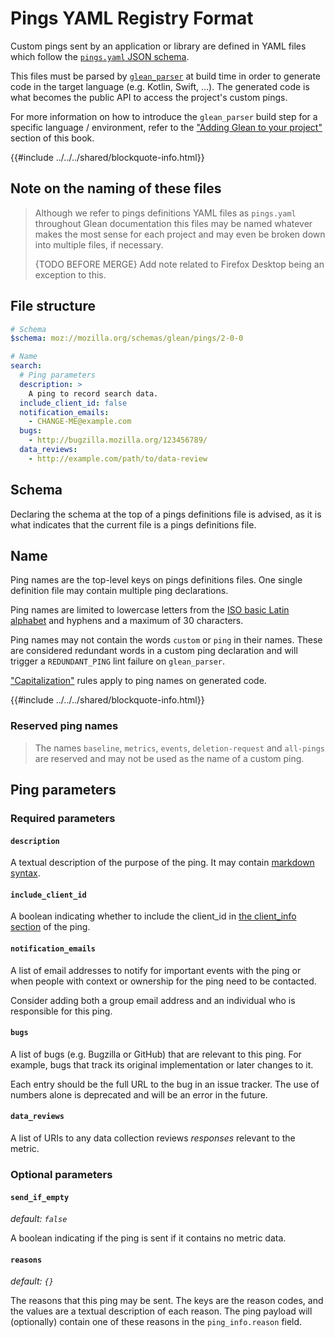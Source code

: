 # Pings YAML Registry Format

Custom pings sent by an application or library are defined in YAML files which follow
the [`pings.yaml` JSON schema](https://mozilla.github.io/glean_parser/pings-yaml.html).

This files must be parsed by [`glean_parser`](https://pypi.org/project/glean-parser/) at build time
in order to generate code in the target language (e.g. Kotlin, Swift, ...). The generated code is
what becomes the public API to access the project's custom pings.

For more information on how to introduce the `glean_parser` build step for a specific language /
environment, refer to the ["Adding Glean to your project"](../../user/adding-glean-to-your-project/index.md)
section of this book.

{{#include ../../../shared/blockquote-info.html}}

## Note on the naming of these files

> Although we refer to pings definitions YAML files as `pings.yaml` throughout Glean documentation
> this files may be named whatever makes the most sense for each project and may even be broken down
> into multiple files, if necessary.
>
> {TODO BEFORE MERGE} Add note related to Firefox Desktop being an exception to this.

## File structure

```yaml
# Schema
$schema: moz://mozilla.org/schemas/glean/pings/2-0-0

# Name
search:
  # Ping parameters
  description: >
    A ping to record search data.
  include_client_id: false
  notification_emails:
    - CHANGE-ME@example.com
  bugs:
    - http://bugzilla.mozilla.org/123456789/
  data_reviews:
    - http://example.com/path/to/data-review
```

## Schema

Declaring the schema at the top of a pings definitions file is advised,
as it is what indicates that the current file is a pings definitions file.

## Name

Ping names are the top-level keys on pings definitions files. One single definition file
may contain multiple ping declarations.

Ping names are limited to lowercase letters from the [ISO basic Latin alphabet](https://en.wikipedia.org/wiki/ISO_basic_Latin_alphabet)
and hyphens and a maximum of 30 characters.

Ping names may not contain the words `custom` or `ping` in their names. These are considered redundant
words in a custom ping declaration and will trigger a `REDUNDANT_PING` lint failure on `glean_parser`.

["Capitalization"](../../user/metrics/adding-new-metrics.md#capitalization) rules apply to
ping names on generated code.

{{#include ../../../shared/blockquote-info.html}}

### Reserved ping names

> The names `baseline`, `metrics`, `events`, `deletion-request` and `all-pings` are reserved
> and may not be used as the name of a custom ping.

## Ping parameters

### Required parameters

#### `description`

A textual description of the purpose of the ping.
It may contain [markdown syntax](https://www.markdownguide.org/basic-syntax/).

#### `include_client_id`

A boolean indicating whether to include the client_id in
[the client_info section](../../user/pings/index.md#the-client_info-section) of the ping.

#### `notification_emails`

A list of email addresses to notify for important events with the ping
or when people with context or ownership for the ping need to be contacted.

Consider adding both a group email address and an individual who is responsible for this ping.

#### `bugs`

A list of bugs (e.g. Bugzilla or GitHub) that are relevant to this ping.
For example, bugs that track its original implementation or later changes to it.

Each entry should be the full URL to the bug in an issue tracker.
The use of numbers alone is deprecated and will be an error in the future.

#### `data_reviews`

A list of URIs to any data collection reviews _responses_ relevant to the metric.

### Optional parameters

#### `send_if_empty`

_default: `false`_

A boolean indicating if the ping is sent if it contains no metric data.

#### `reasons`

_default: `{}`_

The reasons that this ping may be sent. The keys are the reason codes,
and the values are a textual description of each reason.
The ping payload will (optionally) contain one of these reasons in the `ping_info.reason` field.
